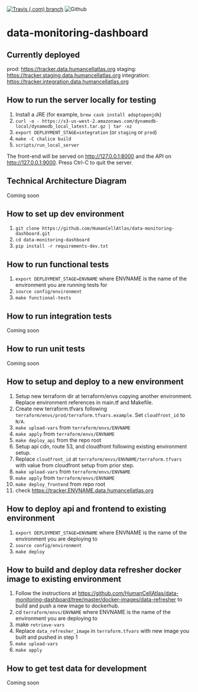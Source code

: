 [![Travis (.com) branch](https://img.shields.io/travis/com/HumanCellAtlas/data-monitoring-dashboard/master.svg?label=Unit%20Test%20on%20Travis%20CI%20&style=flat-square&logo=Travis)](https://travis-ci.com/HumanCellAtlas/data-monitoring-dashboard)
![Github](https://img.shields.io/badge/python-3.6%20%7C%203.7-green.svg?style=flat-square&logo=python&colorB=blue)

# data-monitoring-dashboard

## Currently deployed
prod: https://tracker.data.humancellatlas.org
staging: https://tracker.staging.data.humancellatlas.org
integration: https://tracker.integration.data.humancellatlas.org

## How to run the server locally for testing
1. Install a JRE (for example, `brew cask install adoptopenjdk`)
1. `curl -o - https://s3-us-west-2.amazonaws.com/dynamodb-local/dynamodb_local_latest.tar.gz | tar -xz`
1. `export DEPLOYMENT_STAGE=integration` (or `staging` or `prod`)
1. `make -C chalice build`
1. `scripts/run_local_server`

The front-end will be served on http://127.0.0.1:8000 and the API on http://127.0.0.1:9000.
Press Ctrl-C to quit the server.

## Technical Architecture Diagram
Coming soon

## How to set up dev environment
1. `git clone https://github.com/HumanCellAtlas/data-monitoring-dashboard.git`
2. `cd data-monitoring-dashboard`
3. `pip install -r requirements-dev.txt`

## How to run functional tests
1. `export DEPLOYMENT_STAGE=ENVNAME` where ENVNAME is the name of the environment you are running tests for
2. `source config/environment`
3. `make functional-tests`

## How to run integration tests
Coming soon

## How to run unit tests
Coming soon

## How to setup and deploy to a new environment
1. Setup new terraform dir at terraform/envs copying another environment. Replace environment references in main.tf and Makefile.
2. Create new terraform.tfvars following `terraform/envs/prod/terraform.tfvars.example`. Set `cloudfront_id` to `N/A`.
3. `make upload-vars` from `terraform/envs/ENVNAME`
3. `make apply` from `terraform/envs/ENVNAME`
4. `make deploy_api` from the repo root
5. Setup api cdn, route 53, and cloudfront following existing environment setup.
6. Replace `cloudfront_id` at `terraform/envs/ENVNAME/terraform.tfvars` with value from cloudfront setup from prior step.
7. `make upload-vars` from `terraform/envs/ENVNAME`
8. `make apply` from `terraform/envs/ENVNAME`
9. `make deploy_frontend` from repo root
10. check https://tracker.ENVNAME.data.humancellatlas.org

## How to deploy api and frontend to existing environment
1. `export DEPLOYMENT_STAGE=ENVNAME` where ENVNAME is the name of the environment you are deploying to
2. `source config/environment`
3. `make deploy`

## How to build and deploy data refresher docker image to existing environment
1. Follow the instructions at https://github.com/HumanCellAtlas/data-monitoring-dashboard/tree/master/docker-images/data-refresher to build and push a new image to dockerhub.
2. cd `terraform/envs/ENVNAME` where ENVNAME is the name of the environment you are deploying to
3. make `retrieve-vars`
4. Replace `data_refresher_image` in `terraform.tfvars` with new image you built and pushed in step 1
5. `make upload-vars`
6. `make apply`

## How to get test data for development
Coming soon
